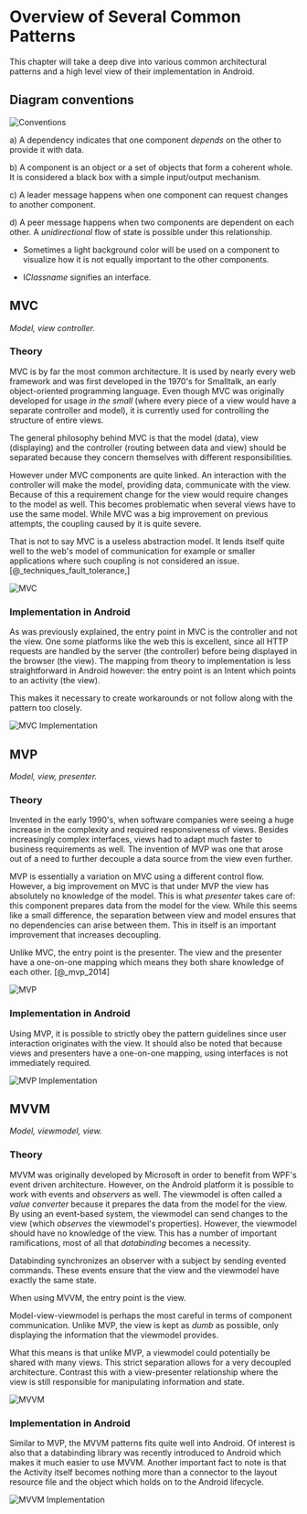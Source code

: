 
# Overview of Several Common Patterns

This chapter will take a deep dive into various common architectural patterns and a high level view of their implementation in Android.

## Diagram conventions

![Conventions](http://i.imgur.com/RSznqSx.png)

a) A dependency indicates that one component *depends* on the other to provide it with data.

b) A component is an object or a set of objects that form a coherent whole. It is considered a black box with a simple input/output mechanism.

c) A leader message happens when one component can request changes to another component.

d) A peer message happens when two components are dependent on each other. A *unidirectional* flow of state is possible under this relationship.

* Sometimes a light background color will be used on a component to visualize how it is not equally important to the other components.

* I*Classname* signifies an interface.

## MVC

*Model, view controller.*

### Theory

MVC is by far the most common architecture. It is used by nearly every web framework and was first developed in the 1970's for Smalltalk, an early object-oriented programming language. Even though MVC was originally developed for usage *in the small* (where every piece of a view would have a separate controller and model), it is currently used for controlling the structure of entire views.

The general philosophy behind MVC is that the model (data), view (displaying) and the controller (routing between data and view) should be separated because they concern themselves with different responsibilities.

However under MVC components are quite linked. An interaction with the controller will make the model, providing data, communicate with the view. Because of this a requirement change for the view would require changes to the model as well. This becomes problematic when several views have to use the same model. While MVC was a big improvement on previous attempts, the coupling caused by it is quite severe.

That is not to say MVC is a useless abstraction model. It lends itself quite well to the web's model of communication for example or smaller applications where such coupling is not considered an issue. [@_techniques_fault_tolerance,]

![MVC](http://i.imgur.com/EDB1Vpo.png)

### Implementation in Android

As was previously explained, the entry point in MVC is the controller and not the view. One some platforms like the web this is excellent, since all HTTP requests are handled by the server (the controller) before being displayed in the browser (the view). The mapping from theory to implementation is less straightforward in Android however: the entry point is an Intent which points to an activity (the view).

This makes it necessary to create workarounds or not follow along with the pattern too closely.

![MVC Implementation](http://i.imgur.com/A48s57B.png)

## MVP

*Model, view, presenter.*

### Theory

Invented in the early 1990's, when software companies were seeing a huge increase in the complexity and required responsiveness of views. Besides increasingly complex interfaces, views had to adapt much faster to business requirements as well. The invention of MVP was one that arose out of a need to further decouple a data source from the view even further.

MVP is essentially a variation on MVC using a different control flow. However, a big improvement on MVC is that under MVP the view has absolutely no knowledge of the model. This is what *presenter* takes care of: this component prepares data from the model for the view. While this seems like a small difference, the separation between view and model ensures that no dependencies can arise between them. This in itself is an important improvement that increases decoupling.

Unlike MVC, the entry point is the presenter. The view and the presenter have a one-on-one mapping which means they both share knowledge of each other. [@_mvp_2014]

![MVP](http://i.imgur.com/t1LFdlO.png)

### Implementation in Android

Using MVP, it is possible to strictly obey the pattern guidelines since user interaction originates with the view. It should also be noted that because views and presenters have a one-on-one mapping, using interfaces is not immediately required.

![MVP Implementation](http://i.imgur.com/PtXai2Z.png)

## MVVM

*Model, viewmodel, view.*

### Theory

MVVM was originally developed by Microsoft in order to benefit from WPF's event driven architecture. However, on the Android platform it is possible to work with events and *observers* as well. The viewmodel is often called a *value converter* because it prepares the data from the model for the view. By using an event-based system, the viewmodel can send changes to the view (which *observes* the viewmodel's properties). However, the viewmodel should have no knowledge of the view. This has a number of important ramifications, most of all that *databinding* becomes a necessity.

Databinding synchronizes an observer with a subject by sending evented commands. These events ensure that the view and the viewmodel have exactly the same state.

When using MVVM, the entry point is the view.

Model-view-viewmodel is perhaps the most careful in terms of component communication. Unlike MVP, the view is kept as *dumb* as possible, only displaying the information that the viewmodel provides.

What this means is that unlike MVP, a viewmodel could potentially be shared with many views. This strict separation allows for a very decoupled architecture. Contrast this with a view-presenter relationship where the view is still responsible for manipulating information and state.

![MVVM](http://i.imgur.com/xWkLIte.png)

### Implementation in Android

Similar to MVP, the MVVM patterns fits quite well into Android. Of interest is also that a databinding library was recently introduced to Android which makes it much easier to use MVVM. Another important fact to note is that the Activity itself becomes nothing more than a connector to the layout resource file and the object which holds on to the Android lifecycle.

![MVVM Implementation](http://i.imgur.com/fwVX3cm.png)
